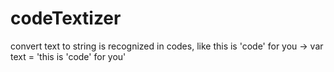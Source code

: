 # codeTextizer
convert text to string is recognized in codes, like this is 'code' for you -> var text = 'this is \'code\' for you'
